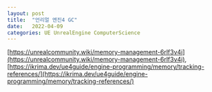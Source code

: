 ```yaml
---
layout: post
title:  "언리얼 엔진4 GC"
date:   2022-04-09
categories: UE UnrealEngine ComputerScience
---
```


[https://unrealcommunity.wiki/memory-management-6rlf3v4i](https://unrealcommunity.wiki/memory-management-6rlf3v4i),            
[https://ikrima.dev/ue4guide/engine-programming/memory/tracking-references/](https://ikrima.dev/ue4guide/engine-programming/memory/tracking-references/)                 